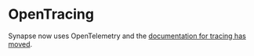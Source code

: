 # OpenTracing

Synapse now uses OpenTelemetry and the [documentation for tracing has moved](./tracing.md).
